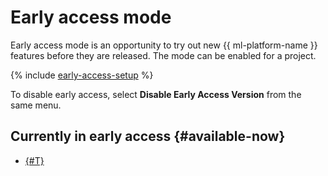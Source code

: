 # Early access mode

Early access mode is an opportunity to try out new {{ ml-platform-name }} features before they are released. The mode can be enabled for a project.

{% include [early-access-setup](../../_includes/datasphere/early-access-before-begin.md) %}

To disable early access, select **Disable Early Access Version** from the same menu.

## Currently in early access {#available-now}

* [{#T}](repeat.md)
